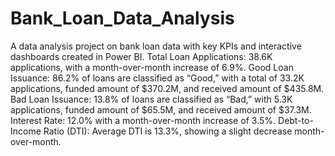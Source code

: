 # Bank_Loan_Data_Analysis
A data analysis project on bank loan data with key KPIs and interactive dashboards created in Power BI.
Total Loan Applications: 38.6K applications, with a month-over-month increase of 6.9%.
Good Loan Issuance: 86.2% of loans are classified as “Good,” with a total of 33.2K applications, funded amount of $370.2M, and received amount of $435.8M.
Bad Loan Issuance: 13.8% of loans are classified as “Bad,” with 5.3K applications, funded amount of $65.5M, and received amount of $37.3M.
Interest Rate: 12.0% with a month-over-month increase of 3.5%.
Debt-to-Income Ratio (DTI): Average DTI is 13.3%, showing a slight decrease month-over-month.
